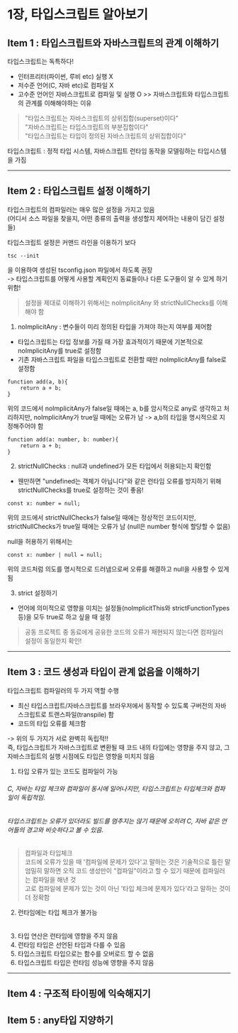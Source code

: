 # 1장, 타입스크립트 알아보기

## Item 1 : 타입스크립트와 자바스크립트의 관계 이해하기

타입스크립트는 독특하다!

- 인터프리터(파이썬, 루비 etc) 실행 X
- 저수준 언어(C, 자바 etc)로 컴파일 X
- 고수준 언어인 자바스크립트로 컴파일 및 실행 O >> 자바스크립트와 타입스크립트의 관계를 이해해야하는 이유

> "타입스크립트는 자바스크립트의 상위집합(superset)이다"  
> "자바스크립트는 타입스크립트의 부분집합이다"  
> "타입스크립트는 타입이 정의된 자바스크립트의 상위집합이다"

타입스크립트 : 정적 타입 시스템, 자바스크립트 런타임 동작을 모델링하는 타입시스템을 가짐

---

## Item 2 : 타입스크립트 설정 이해하기

타입스크립트의 컴파일러는 매우 많은 설정을 가지고 있음  
(어디서 소스 파일을 찾을지, 어떤 종류의 출력을 생성할지 제어하는 내용이 담긴 설정들)

타입스크립트 설정은 커맨드 라인을 이용하기 보다

```
tsc --init
```

을 이용하여 생성된 tsconfig.json 파일에서 하도록 권장  
-> 타입스크립트를 어떻게 사용할 계획인지 동료들이나 다른 도구들이 알 수 있게 하기 위함!

> 설정을 제대로 이해하기 위해서는 noImplicitAny 와 strictNullChecks를 이해해야 함

1. noImplicitAny : 변수들이 미리 정의된 타입을 가져야 하는지 여부를 제어함

- 타입스크립트는 타입 정보를 가질 때 가장 효과적이기 때문에 기본적으로 noImplicitAny를 true로 설정함
- 기존 자바스크립트 파일을 타입스크립트로 전환할 때만 noImplicitAny를 false로 설정함

```
function add(a, b){
    return a + b;
}
```

위의 코드에서 noImplicitAny가 false일 때에는 a, b를 암시적으로 any로 생각하고 처리하지만, noImplicitAny가 true일 때에는 오류가 남 -> a,b의 타입을 명시적으로 지정해주어야 함

```
function add(a: number, b: number){
    return a + b;
}
```

2. strictNullChecks : null과 undefined가 모든 타입에서 허용되는지 확인함

- 웬만하면 "undefined는 객체가 아닙니다"와 같은 런타임 오류를 방지하기 위해 strictNullChecks를 true로 설정하는 것이 좋음!

```
const x: number = null;
```

위의 코드에서 strictNullChecks가 false일 때에는 정상적인 코드이지만,  
strictNullChecks가 true일 때에는 오류가 남 (null은 number 형식에 할당할 수 없음)

null을 허용하기 위해서는

```
const x: number | null = null;
```

위의 코드처럼 의도를 명시적으로 드러냄으로써 오류를 해결하고 null을 사용할 수 있게 됨

3. strict 설정하기

- 언어에 의미적으로 영향을 미치는 설정들(noImplicitThis와 strictFunctionTypes 등)을 모두 true로 하고 싶을 때 설정

> 공동 프로젝트 중 동료에게 공유한 코드의 오류가 재현되지 않는다면 컴파일러 설정이 동일한지 확인!

---

## Item 3 : 코드 생성과 타입이 관계 없음을 이해하기

타입스크립트 컴파일러의 두 가지 역할 수행

- 최신 타입스크립트/자바스크립트를 브라우저에서 동작할 수 있도록 구버전의 자바스크립트로 트랜스파일(transpile) 함
- 코드의 타입 오류를 체크함

-> 위의 두 가지가 서로 완벽히 독립적!!  
즉, 타입스크립트가 자바스크립트로 변환될 때 코드 내의 타입에는 영향을 주지 않고, 그 자바스크립트의 실행 시점에도 타입은 영향을 미치지 않음

1. 타입 오류가 있는 코드도 컴파일이 가능

###### C, 자바는 타입 체크와 컴파일이 동시에 일어나지만, 타입스크립트는 타입체크와 컴파일이 독립적임.

###### 타입스크립트는 오류가 있더라도 빌드를 멈추지는 않기 때문에 오히려 C, 자바 같은 언어들의 경고와 비슷하다고 볼 수 있음.

> 컴파일과 타입체크  
> 코드에 오류가 있을 때 '컴파일에 문제가 있다'고 말하는 것은 기술적으로 틀린 말  
> 엄밀히 말하면 오직 코드 생성만이 "컴파일"이라고 할 수 있기 때문에 컴파일러는 컴파일을 해낸 것  
> 고로 컴파일에 문제가 있는 것이 아닌 '타입 체크에 문제가 있다'라고 말하는 것이 더 정확함

2. 런타임에는 타입 체크가 불가능

######

3. 타입 연산은 런타임에 영향을 주지 않음
4. 런타임 타입은 선언된 타입과 다를 수 있음
5. 타입스크립트 타입으로는 함수를 오버로드 할 수 없음
6. 타입스크립트 타입은 런타임 성능에 영향을 주지 않음

---

## Item 4 : 구조적 타이핑에 익숙해지기

## Item 5 : any타입 지양하기
